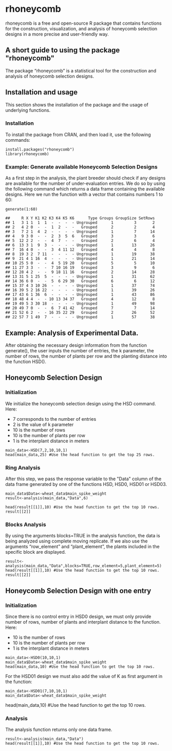 # rhoneycomb
rhoneycomb is a free and open-source R package that contains functions for the construction, visualization, and analysis of honeycomb selection designs in a more precise and user-friendly way.



## A short guide to using the package "rhoneycomb"

The package “rhoneycomb” is a  statistical 
tool for the construction and analysis of honeycomb selection designs.

## Installation and usage 
This section shows the installation of the package and the usage of underlying 
functions.  

### Installation
To install the package from CRAN, and then load it, use the following commands:

```
install.packages("rhoneycomb")
library(rhoneycomb)
```

### Example: Generate available Honeycomb Selection Designs
As a first step in the analysis, the plant breeder should check if any designs
are available for the number of under-evaluation entries. We do so by using the following 
command which returns a data frame containing the available designs. 
Here we run the function with a vector that contains numbers 1 to 60:

```
generate(1:60)
```

```
##     R X Y K1 K2 K3 K4 K5 K6      Type Groups GroupSize SetRows
## 1   3 1 1  1  1  -  -  -  - Ungrouped      1         3       2
## 2   4 2 0  -  -  1  2  -  -   Grouped      2         2       4
## 3   7 2 1  4  2  -  -  -  - Ungrouped      1         7      14
## 4   9 3 0  -  -  2  3  5  6   Grouped      3         3       6
## 5  12 2 2  -  -  4  7  -  -   Grouped      2         6       4
## 6  13 3 1  9  3  -  -  -  - Ungrouped      1        13      26
## 7  16 4 0  -  -  3  4 11 12   Grouped      4         4       8
## 8  19 3 2  7 11  -  -  -  - Ungrouped      1        19      38
## 9  21 4 1 16  4  -  -  -  - Ungrouped      1        21      14
## 10 25 5 0  -  -  4  5 19 20   Grouped      5         5      10
## 11 27 3 3  -  -  7 10 16 19   Grouped      3         9       6
## 12 28 4 2  -  -  9 18 11 16   Grouped      2        14      28
## 13 31 5 1 25  5  -  -  -  - Ungrouped      1        31      62
## 14 36 6 0  -  -  5  6 29 30   Grouped      6         6      12
## 15 37 4 3 10 26  -  -  -  - Ungrouped      1        37      74
## 16 39 5 2 16 22  -  -  -  - Ungrouped      1        39      26
## 17 43 6 1 36  6  -  -  -  - Ungrouped      1        43      86
## 18 48 4 4  -  - 10 13 34 37   Grouped      4        12       8
## 19 49 5 3 30 18  -  -  -  - Ungrouped      1        49      98
## 20 49 7 0  -  -  6  7 41 42   Grouped      7         7      14
## 21 52 6 2  -  - 16 35 22 29   Grouped      2        26      52
## 22 57 7 1 49  7  -  -  -  - Ungrouped      1        57      38
```





## Example: Analysis of Experimental Data.
After obtaining the necessary design information from the function generate(), the user inputs the number of entries, the k parameter, the
number of rows, the number of plants per row and the planting distance into
the function HSD(). 
 


## Honeycomb Selection Design 

### Initialization 

We initialize the honeycomb selection design using the HSD command. Here:

* 7 corresponds to the number of entries
* 2 is the value of k parameter
* 10 is the number of rows
* 10 is the number of plants per row
* 1 is the interplant distance in meters 

```
main_data<-HSD(7,2,10,10,1)
head(main_data,25) #Use the head function to get the top 25 rows.
```
 
### Ring Analysis 
After this step, we pass the response variable to the "Data"   column of the data frame generated by one of the
functions HSD, HSD0, HSD01 or HSD03. 

```
main_data$Data<-wheat_data$main_spike_weight
result<-analysis(main_data,"Data",6)

head(result[[1]],10) #Use the head function to get the top 10 rows.
result[[2]] 
```

### Blocks Analysis 
By using the arguments blocks=TRUE in the analysis function, the data is being 
analyzed using complete moving replicate. If we also use the arguments “row_element” 
and “plant_element”, the plants included in the specific block are displayed.

```
result<-analysis(main_data,"Data",blocks=TRUE,row_element=5,plant_element=5)
head(result[[1]],10) #Use the head function to get the top 10 rows.
result[[2]] 
```

## Honeycomb Selection Design with one entry

### Initialization 

Since there is no control entry in HSD0 design, we must only provide number of 
rows, number of plants and interplant distance to the function. Here:

* 10 is the number of rows
* 10 is the number of plants per row
* 1 is the interplant distance in meters 

```
main_data<-HSD0(10,10,1)
main_data$Data<-wheat_data$main_spike_weight
head(main_data,10) #Use the head function to get the top 10 rows.
```

For the HSD01 design we must also add the value of K as first argument in the 
function:

```
main_data<-HSD01(7,10,10,1)
main_data$Data<-wheat_data$main_spike_weight
```

head(main_data,10) #Use the head function to get the top 10 rows.

### Analysis
The analysis function returns only one data  frame.
```
result<-analysis(main_data,"Data")
head(result[[1]],10) #Use the head function to get the top 10 rows.
```
